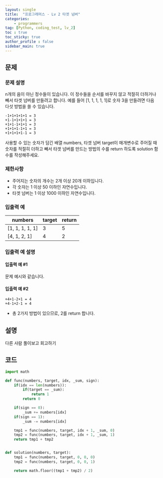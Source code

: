 ```yaml
---
layout: single
title:  "프로그래머스 - Lv 2 타겟 넘버"
categories: 
    - programmers
tag: [Python, coding_test, lv_2]
toc : true
toc_sticky: true
author_profile : false
sidebar_main: true
---
```


문제
-----

### 문제 설명

n개의 음이 아닌 정수들이 있습니다. 이 정수들을 순서를 바꾸지 않고 적절히 더하거나 빼서 타겟 넘버를 만들려고 합니다. 예를 들어 [1, 1, 1, 1, 1]로 숫자 3을 만들려면 다음 다섯 방법을 쓸 수 있습니다.

```
-1+1+1+1+1 = 3
+1-1+1+1+1 = 3
+1+1-1+1+1 = 3
+1+1+1-1+1 = 3
+1+1+1+1-1 = 3
```

사용할 수 있는 숫자가 담긴 배열 numbers, 타겟 넘버 target이 매개변수로 주어질 때 숫자를 적절히 더하고 빼서 타겟 넘버를 만드는 방법의 수를 return 하도록 solution 함수를 작성해주세요.

### 제한사항

- 주어지는 숫자의 개수는 2개 이상 20개 이하입니다.
- 각 숫자는 1 이상 50 이하인 자연수입니다.
- 타겟 넘버는 1 이상 1000 이하인 자연수입니다.

### 입출력 예

|numbers|target|return|
|---|---|---|
|[1, 1, 1, 1, 1]|3|5|
|[4, 1, 2, 1]|4|2|

### 입출력 예 설명

#### 입출력 예 #1

문제 예시와 같습니다.

#### 입출력 예 #2

```
+4+1-2+1 = 4
+4-1+2-1 = 4
```

- 총 2가지 방법이 있으므로, 2를 return 합니다.


설명
------
다른 사람 풀이보고 회고하기

코드
------

``` python
import math

def func(numbers, target, idx, _sum, sign):
    if(idx == len(numbers)):
        if(target == _sum):
            return 1
        return 0

    if(sign == 0):
        _sum += numbers[idx]
    if(sign == 1):
        _sum -= numbers[idx]

    tmp1 = func(numbers, target, idx + 1, _sum, 0)
    tmp2 = func(numbers, target, idx + 1, _sum, 1)
    return tmp1 + tmp2


def solution(numbers, target):
    tmp1 = func(numbers, target, 0, 0, 0)
    tmp2 = func(numbers, target, 0, 0, 1)

    return math.floor((tmp1 + tmp2) / 2)
```